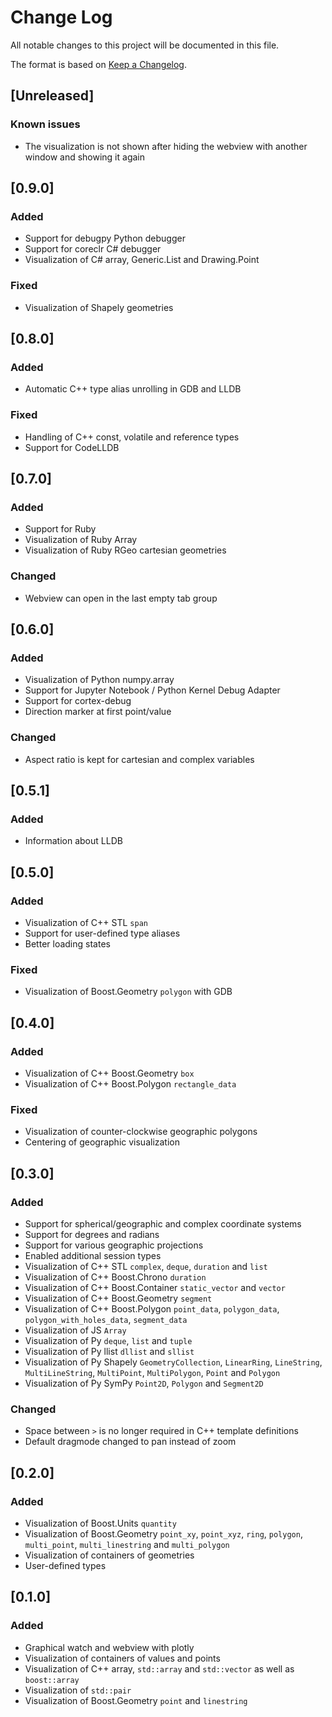 # Change Log

All notable changes to this project will be documented in this file.

The format is based on [Keep a Changelog](https://keepachangelog.com/en/1.0.0/).

## [Unreleased]
### Known issues
- The visualization is not shown after hiding the webview with another window and showing it again

## [0.9.0]
### Added
- Support for debugpy Python debugger
- Support for coreclr C# debugger
- Visualization of C# array, Generic.List and Drawing.Point
### Fixed
- Visualization of Shapely geometries

## [0.8.0]
### Added
- Automatic C++ type alias unrolling in GDB and LLDB
### Fixed
- Handling of C++ const, volatile and reference types
- Support for CodeLLDB

## [0.7.0]
### Added
- Support for Ruby
- Visualization of Ruby Array
- Visualization of Ruby RGeo cartesian geometries
### Changed
- Webview can open in the last empty tab group

## [0.6.0]
### Added
- Visualization of Python numpy.array
- Support for Jupyter Notebook / Python Kernel Debug Adapter
- Support for cortex-debug
- Direction marker at first point/value
### Changed
- Aspect ratio is kept for cartesian and complex variables

## [0.5.1]
### Added
- Information about LLDB

## [0.5.0]
### Added
- Visualization of C++ STL `span`
- Support for user-defined type aliases
- Better loading states
### Fixed
- Visualization of Boost.Geometry `polygon` with GDB

## [0.4.0]
### Added
- Visualization of C++ Boost.Geometry `box`
- Visualization of C++ Boost.Polygon `rectangle_data`
### Fixed
- Visualization of counter-clockwise geographic polygons
- Centering of geographic visualization

## [0.3.0]
### Added
- Support for spherical/geographic and complex coordinate systems
- Support for degrees and radians
- Support for various geographic projections
- Enabled additional session types
- Visualization of C++ STL `complex`, `deque`, `duration` and `list`
- Visualization of C++ Boost.Chrono `duration`
- Visualization of C++ Boost.Container `static_vector` and `vector`
- Visualization of C++ Boost.Geometry `segment`
- Visualization of C++ Boost.Polygon `point_data`, `polygon_data`, `polygon_with_holes_data`, `segment_data`
- Visualization of JS `Array`
- Visualization of Py `deque`, `list` and `tuple`
- Visualization of Py llist `dllist` and `sllist`
- Visualization of Py Shapely `GeometryCollection`, `LinearRing`, `LineString`, `MultiLineString`, `MultiPoint`, `MultiPolygon`, `Point` and `Polygon`
- Visualization of Py SymPy `Point2D`, `Polygon` and `Segment2D`
### Changed
- Space between `>` is no longer required in C++ template definitions
- Default dragmode changed to pan instead of zoom

## [0.2.0]
### Added
- Visualization of Boost.Units `quantity`
- Visualization of Boost.Geometry `point_xy`, `point_xyz`, `ring`, `polygon`, `multi_point`, `multi_linestring` and `multi_polygon`
- Visualization of containers of geometries
- User-defined types

## [0.1.0]
### Added
- Graphical watch and webview with plotly
- Visualization of containers of values and points
- Visualization of C++ array, `std::array` and `std::vector` as well as `boost::array`
- Visualization of `std::pair`
- Visualization of Boost.Geometry `point` and `linestring`
